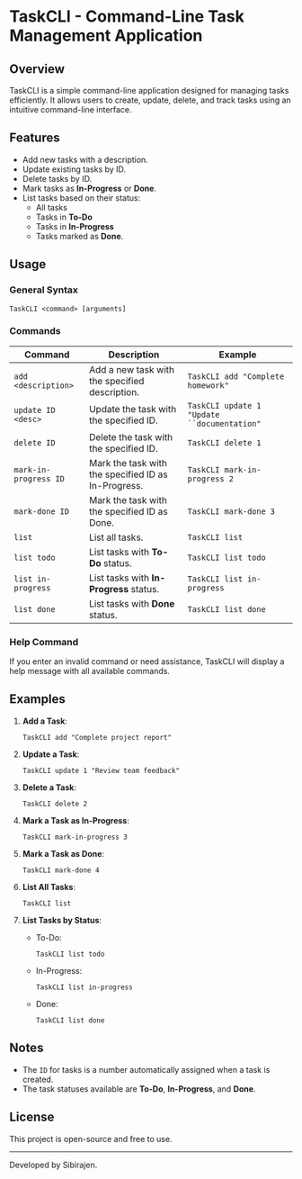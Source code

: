 # TaskCLI - Command-Line Task Management Application

## Overview

TaskCLI is a simple command-line application designed for managing tasks efficiently. It allows users to create, update, delete, and track tasks using an intuitive command-line interface.

## Features

- Add new tasks with a description.
- Update existing tasks by ID.
- Delete tasks by ID.
- Mark tasks as **In-Progress** or **Done**.
- List tasks based on their status:
  - All tasks
  - Tasks in **To-Do**
  - Tasks in **In-Progress**
  - Tasks marked as **Done**.

## Usage

### General Syntax

```
TaskCLI <command> [arguments]
```

### Commands

| Command               | Description                                         | Example                                     |
| --------------------- | --------------------------------------------------- | ------------------------------------------- |
| `add <description>`   | Add a new task with the specified description.      | `TaskCLI add "Complete homework"`           |
| `update ID <desc>`    | Update the task with the specified ID.              | `TaskCLI update 1 "Update ``documentation"` |
| `delete ID`           | Delete the task with the specified ID.              | `TaskCLI delete 1`                          |
| `mark-in-progress ID` | Mark the task with the specified ID as In-Progress. | `TaskCLI mark-in-progress 2`                |
| `mark-done ID`        | Mark the task with the specified ID as Done.        | `TaskCLI mark-done 3`                       |
| `list`                | List all tasks.                                     | `TaskCLI list`                              |
| `list todo`           | List tasks with **To-Do** status.                   | `TaskCLI list todo`                         |
| `list in-progress`    | List tasks with **In-Progress** status.             | `TaskCLI list in-progress`                  |
| `list done`           | List tasks with **Done** status.                    | `TaskCLI list done`                         |

### Help Command

If you enter an invalid command or need assistance, TaskCLI will display a help message with all available commands.

## Examples

1. **Add a Task**:

   ```
   TaskCLI add "Complete project report"
   ```

2. **Update a Task**:

   ```
   TaskCLI update 1 "Review team feedback"
   ```

3. **Delete a Task**:

   ```
   TaskCLI delete 2
   ```

4. **Mark a Task as In-Progress**:

   ```
   TaskCLI mark-in-progress 3
   ```

5. **Mark a Task as Done**:

   ```
   TaskCLI mark-done 4
   ```

6. **List All Tasks**:

   ```
   TaskCLI list
   ```

7. **List Tasks by Status**:

   - To-Do:
     ```
     TaskCLI list todo
     ```
   - In-Progress:
     ```
     TaskCLI list in-progress
     ```
   - Done:
     ```
     TaskCLI list done
     ```

## Notes

- The `ID` for tasks is a number automatically assigned when a task is created.
- The task statuses available are **To-Do**, **In-Progress**, and **Done**.

## License

This project is open-source and free to use.

---

Developed by Sibirajen.

